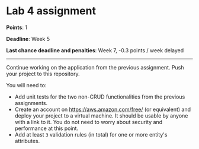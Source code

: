 # Lab 4 assignment

**Points**: 1

**Deadline**: Week 5

**Last chance deadline and penalties**: Week 7, -0.3 points / week delayed

----

Continue working on the application from the previous assignment. Push your project to this repository.

You will need to:
- Add unit tests for the two non-CRUD functionalities from the previous assignments.
- Create an account on https://aws.amazon.com/free/ (or equivalent) and deploy your project to a virtual machine. It should be usable by anyone with a link to it. You do not need to worry about security and performance at this point.
- Add at least `3` validation rules (in total) for one or more entity's attributes.
